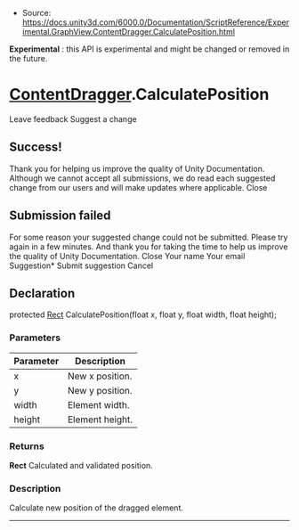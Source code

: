 * Source: https://docs.unity3d.com/6000.0/Documentation/ScriptReference/Experimental.GraphView.ContentDragger.CalculatePosition.html

**Experimental** : this API is experimental and might be changed or removed in the future.
#  [ContentDragger](https://docs.unity3d.com/6000.0/Documentation/ScriptReference/Experimental.GraphView.ContentDragger.html).CalculatePosition
Leave feedback
Suggest a change
## Success!
Thank you for helping us improve the quality of Unity Documentation. Although we cannot accept all submissions, we do read each suggested change from our users and will make updates where applicable.
Close
## Submission failed
For some reason your suggested change could not be submitted. Please <a>try again</a> in a few minutes. And thank you for taking the time to help us improve the quality of Unity Documentation.
Close
Your name Your email Suggestion* Submit suggestion
Cancel
## Declaration
protected [Rect](https://docs.unity3d.com/6000.0/Documentation/ScriptReference/Rect.html) CalculatePosition(float x, float y, float width, float height); 
### Parameters
Parameter | Description  
---|---  
x | New x position.  
y | New y position.  
width | Element width.  
height | Element height.  
### Returns
**Rect** Calculated and validated position. 
### Description
Calculate new position of the dragged element.
* * *

